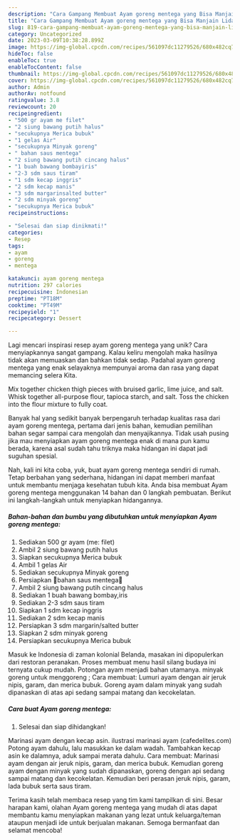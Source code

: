```yaml
---
description: "Cara Gampang Membuat Ayam goreng mentega yang Bisa Manjain Lidah"
title: "Cara Gampang Membuat Ayam goreng mentega yang Bisa Manjain Lidah"
slug: 819-cara-gampang-membuat-ayam-goreng-mentega-yang-bisa-manjain-lidah
category: Uncategorized
date: 2023-03-09T10:38:28.899Z
image: https://img-global.cpcdn.com/recipes/561097dc11279526/680x482cq70/ayam-goreng-mentega-foto-resep-utama.jpg
hideToc: false
enableToc: true
enableTocContent: false
thumbnail: https://img-global.cpcdn.com/recipes/561097dc11279526/680x482cq70/ayam-goreng-mentega-foto-resep-utama.jpg
cover: https://img-global.cpcdn.com/recipes/561097dc11279526/680x482cq70/ayam-goreng-mentega-foto-resep-utama.jpg
author: Admin
authorAv: notfound
ratingvalue: 3.8
reviewcount: 20
recipeingredient:
- "500 gr ayam me filet"
- "2 siung bawang putih halus"
- "secukupnya Merica bubuk"
- "1 gelas Air"
- "secukupnya Minyak goreng"
- " bahan saus mentega"
- "2 siung bawang putih cincang halus"
- "1 buah bawang bombayiris"
- "2-3 sdm saus tiram"
- "1 sdm kecap inggris"
- "2 sdm kecap manis"
- "3 sdm margarinsalted butter"
- "2 sdm minyak goreng"
- "secukupnya Merica bubuk"
recipeinstructions:

- "Selesai dan siap dinikmati!"
categories:
- Resep
tags:
- ayam
- goreng
- mentega

katakunci: ayam goreng mentega 
nutrition: 297 calories
recipecuisine: Indonesian
preptime: "PT18M"
cooktime: "PT49M"
recipeyield: "1"
recipecategory: Dessert

---
```





Lagi mencari inspirasi resep ayam goreng mentega yang unik? Cara menyiapkannya sangat gampang. Kalau keliru mengolah maka hasilnya tidak akan memuaskan dan bahkan tidak sedap. Padahal ayam goreng mentega yang enak selayaknya mempunyai aroma dan rasa yang dapat memancing selera Kita.





Mix together chicken thigh pieces with bruised garlic, lime juice, and salt. Whisk together all-purpose flour, tapioca starch, and salt. Toss the chicken into the flour mixture to fully coat.

Banyak hal yang sedikit banyak berpengaruh terhadap kualitas rasa dari ayam goreng mentega, pertama dari jenis bahan, kemudian pemilihan bahan segar sampai cara mengolah dan menyajikannya. Tidak usah pusing jika mau menyiapkan ayam goreng mentega enak di mana pun kamu berada, karena asal sudah tahu triknya maka hidangan ini dapat jadi suguhan spesial.






Nah, kali ini kita coba, yuk, buat ayam goreng mentega sendiri di rumah. Tetap berbahan yang sederhana, hidangan ini dapat memberi manfaat untuk membantu menjaga kesehatan tubuh kita. Anda bisa membuat Ayam goreng mentega menggunakan 14 bahan dan 0 langkah pembuatan. Berikut ini langkah-langkah untuk menyiapkan hidangannya.

<!--inarticleads1-->

##### Bahan-bahan dan bumbu yang dibutuhkan untuk menyiapkan Ayam goreng mentega:

1. Sediakan 500 gr ayam (me: filet)
1. Ambil 2 siung bawang putih halus
1. Siapkan secukupnya Merica bubuk
1. Ambil 1 gelas Air
1. Sediakan secukupnya Minyak goreng
1. Persiapkan  🌼bahan saus mentega🌼
1. Ambil 2 siung bawang putih cincang halus
1. Sediakan 1 buah bawang bombay,iris
1. Sediakan 2-3 sdm saus tiram
1. Siapkan 1 sdm kecap inggris
1. Sediakan 2 sdm kecap manis
1. Persiapkan 3 sdm margarin/salted butter
1. Siapkan 2 sdm minyak goreng
1. Persiapkan secukupnya Merica bubuk


Masuk ke Indonesia di zaman kolonial Belanda, masakan ini dipopulerkan dari restoran peranakan. Proses membuat menu hasil silang budaya ini ternyata cukup mudah. Potongan ayam menjadi bahan utamanya. minyak goreng untuk menggoreng ; Cara membuat: Lumuri ayam dengan air jeruk nipis, garam, dan merica bubuk. Goreng ayam dalam minyak yang sudah dipanaskan di atas api sedang sampai matang dan kecokelatan. 

<!--inarticleads2-->

##### Cara buat Ayam goreng mentega:


1. Selesai dan siap dihidangkan!

Marinasi ayam dengan kecap asin. ilustrasi marinasi ayam (cafedelites.com) Potong ayam dahulu, lalu masukkan ke dalam wadah. Tambahkan kecap asin ke dalamnya, aduk sampai merata dahulu. Cara membuat: Marinasi ayam dengan air jeruk nipis, garam, dan merica bubuk. Kemudian goreng ayam dengan minyak yang sudah dipanaskan, goreng dengan api sedang sampai matang dan kecokelatan. Kemudian beri perasan jeruk nipis, garam, lada bubuk serta saus tiram. 

Terima kasih telah membaca resep yang tim kami tampilkan di sini. Besar harapan kami, olahan Ayam goreng mentega yang mudah di atas dapat membantu kamu menyiapkan makanan yang lezat untuk keluarga/teman ataupun menjadi ide untuk berjualan makanan. Semoga bermanfaat dan selamat mencoba!
